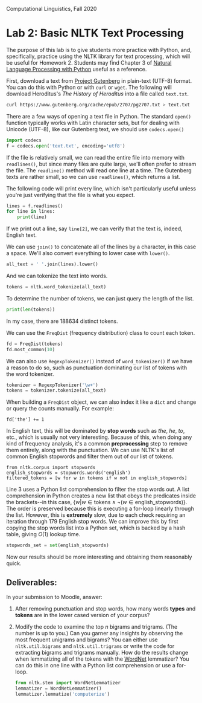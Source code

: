 Computational Linguistics, Fall 2020

# Lab 2: Basic NLTK Text Processing

The purpose of this lab is to give students more practice with Python, and, specifically, practice using the NLTK library for text processing, which will be useful for Homework 2.  Students may find Chapter 3 of [Natural Language Processing with Python](https://www.nltk.org/book/) useful as a reference.

First, download a text from [Project Gutenberg](http://www.gutenberg.org) in plain-text (UTF-8) format.  You can do this with Python or with `curl` or `wget`.  The following will download Heroditus's *The History of Heroditus* into a file called `text.txt`.

```bash
curl https://www.gutenberg.org/cache/epub/2707/pg2707.txt > text.txt
```

There are a few ways of opening a text file in Python.  The standard `open()` function typically works with Latin character sets, but for dealing with Unicode (UTF-8), like our Gutenberg text, we should use `codecs.open()`

```python
import codecs
f = codecs.open('text.txt', encoding='utf8')
```

If the file is relatively small, we can read the entire file into memory with `readlines()`, but since many files are quite large, we'll often prefer to stream the file.  The `readline()` method will read one line at a time.  The Gutenberg texts are rather small, so we can use `readlines()`, which returns a list.

The following code will print every line, which isn't particularly useful unless you're just verifying that the file is what you expect.

```python
lines = f.readlines()
for line in lines:
    print(line)
```

If we print out a line, say `line[2]`, we can verify that the text is, indeed, English text.

We can use `join()` to concatenate all of the lines by a character, in this case a space.  We'll also convert everything to lower case with `lower()`.

```python
all_text = ' '.join(lines).lower()
```

And we can tokenize the text into words.

```python
tokens = nltk.word_tokenize(all_text)
```

To determine the number of tokens, we can just query the length of the list.

```python
print(len(tokens))
```

In my case, there are 188634 distinct tokens.

We can use the `FreqDist` (frequency distribution) class to count each token.

```python
fd = FreqDist(tokens)
fd.most_common(10)
```

We can also use `RegexpTokenizer()` instead of `word_tokenizer()` if we have a reason to do so, such as punctuation dominating our list of tokens with the word tokenizer.

```python
tokenizer = RegexpTokenizer('\w+')
tokens = tokenizer.tokenize(all_text)
```

When building a `FreqDist` object, we can also index it like a `dict` and change or query the counts manually.  For example:

```
fd['the'] += 1
```



In English text, this will be dominated by **stop words** such as *the*, *he*, *to*, etc., which is usually not very interesting.  Because of this, when doing any kind of frequency analysis, it's a common **preprocessing** step to remove them entirely, along with the punctuation.  We can use NLTK's list of common English stopwords and filter them out of our list of tokens.

```python3
from nltk.corpus import stopwords 
english_stopwords = stopwords.words('english')
filtered_tokens = [w for w in tokens if w not in english_stopwords]
```

Line 3 uses a Python list comprehension to filter the stop words out.  A list comprehension in Python creates a new list that obeys the predicates inside the brackets--in this case, $\{w\vert w \in \text{tokens} \land \lnot(w \in \text{english_stopwords})\}$. The order is preserved because this is executing a for-loop linearly through the list.  However, this is **extremely** slow, due to each check requiring an iteration through 179 English stop words.  We can improve this by first copying the stop words list into a Python set, which is backed by a hash table, giving $O(1)$ lookup time.

```python
stopwords_set = set(english_stopwords)
```

Now our results should be more interesting and obtaining them reasonably quick.  

## Deliverables:

In your submission to Moodle, answer:

1.  After removing punctuation and stop words, how many words **types** and **tokens** are in the lower cased version of your corpus?  

2. Modify the code to examine the top *n* bigrams and trigrams.  (The number is up to you.)  Can you garner any insights by observing the most frequent unigrams and bigrams?   You can either use `nltk.util.bigrams` and `nltk.util.trigrams` or write the code for extracting bigrams and trigrams manually.  How do the results change when lemmatizing all of the tokens with the [WordNet](https://wordnet.princeton.edu/) lemmatizer?  You can do this in one line with a Python list comprehension or use a for-loop.

   ```python
   from nltk.stem import WordNetLemmatizer
   lemmatizer = WordNetLemmatizer()
   lemmatizer.lemmatize('computerize') 
   ```

   
